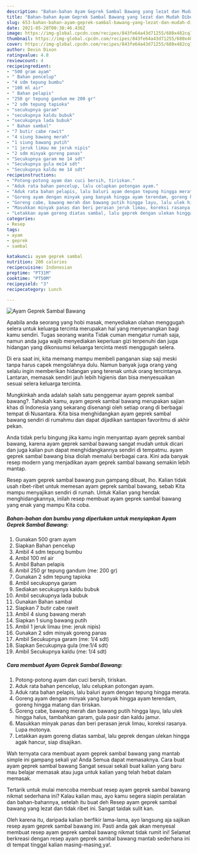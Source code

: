 ```yaml
---
description: "Bahan-bahan Ayam Geprek Sambal Bawang yang lezat dan Mudah Dibuat"
title: "Bahan-bahan Ayam Geprek Sambal Bawang yang lezat dan Mudah Dibuat"
slug: 653-bahan-bahan-ayam-geprek-sambal-bawang-yang-lezat-dan-mudah-dibuat
date: 2021-05-28T00:38:46.436Z
image: https://img-global.cpcdn.com/recipes/843fe64a43d71255/680x482cq70/ayam-geprek-sambal-bawang-foto-resep-utama.jpg
thumbnail: https://img-global.cpcdn.com/recipes/843fe64a43d71255/680x482cq70/ayam-geprek-sambal-bawang-foto-resep-utama.jpg
cover: https://img-global.cpcdn.com/recipes/843fe64a43d71255/680x482cq70/ayam-geprek-sambal-bawang-foto-resep-utama.jpg
author: Devin Dixon
ratingvalue: 4.8
reviewcount: 4
recipeingredient:
- "500 gram ayam"
- " Bahan pencelup"
- "4 sdm tepung bumbu"
- "100 ml air"
- " Bahan pelapis"
- "250 gr tepung gandum me 200 gr"
- "2 sdm tepung tapioka"
- "secukupnya garam"
- "secukupnya kaldu bubuk"
- "secukupnya lada bubuk"
- " Bahan sambal"
- "7 butir cabe rawit"
- "4 siung bawang merah"
- "1 siung bawang putih"
- "1 jeruk limau me jeruk nipis"
- "2 sdm minyak goreng panas"
- "Secukupnya garam me 14 sdt"
- "Secukupnya gula me14 sdt"
- "Secukupnya kaldu me 14 sdt"
recipeinstructions:
- "Potong-potong ayam dan cuci bersih, tiriskan."
- "Aduk rata bahan pencelup, lalu celupkan potongan ayam."
- "Aduk rata bahan pelapis, lalu baluri ayam dengan tepung hingga merata."
- "Goreng ayam dengan minyak yang banyak hingga ayam terendam, goreng hingga matang dan tiriskan."
- "Goreng cabe, bawang merah dan bawang putih hingga layu, lalu ulek hingga halus, tambahkan garam, gula pasir dan kaldu jamur."
- "Masukkan minyak panas dan beri perasan jeruk limau, koreksi rasanya. Lupa motonya."
- "Letakkan ayam goreng diatas sambal, lalu geprek dengan ulekan hingga agak hancur, siap disajikan."
categories:
- Resep
tags:
- ayam
- geprek
- sambal

katakunci: ayam geprek sambal 
nutrition: 200 calories
recipecuisine: Indonesian
preptime: "PT31M"
cooktime: "PT50M"
recipeyield: "3"
recipecategory: Lunch

---
```



![Ayam Geprek Sambal Bawang](https://img-global.cpcdn.com/recipes/843fe64a43d71255/680x482cq70/ayam-geprek-sambal-bawang-foto-resep-utama.jpg)

Apabila anda seorang yang hobi masak, menyediakan olahan menggugah selera untuk keluarga tercinta merupakan hal yang menyenangkan bagi kamu sendiri. Tugas seorang  wanita Tidak cuman mengatur rumah saja, namun anda juga wajib menyediakan keperluan gizi terpenuhi dan juga hidangan yang dikonsumsi keluarga tercinta mesti menggugah selera.

Di era  saat ini, kita memang mampu membeli panganan siap saji meski tanpa harus capek mengolahnya dulu. Namun banyak juga orang yang selalu ingin memberikan hidangan yang terenak untuk orang tercintanya. Lantaran, memasak sendiri jauh lebih higienis dan bisa menyesuaikan sesuai selera keluarga tercinta. 



Mungkinkah anda adalah salah satu penggemar ayam geprek sambal bawang?. Tahukah kamu, ayam geprek sambal bawang merupakan sajian khas di Indonesia yang sekarang disenangi oleh setiap orang di berbagai tempat di Nusantara. Kita bisa menghidangkan ayam geprek sambal bawang sendiri di rumahmu dan dapat dijadikan santapan favoritmu di akhir pekan.

Anda tidak perlu bingung jika kamu ingin menyantap ayam geprek sambal bawang, karena ayam geprek sambal bawang sangat mudah untuk dicari dan juga kalian pun dapat menghidangkannya sendiri di tempatmu. ayam geprek sambal bawang bisa diolah memalui berbagai cara. Kini ada banyak resep modern yang menjadikan ayam geprek sambal bawang semakin lebih mantap.

Resep ayam geprek sambal bawang pun gampang dibuat, lho. Kalian tidak usah ribet-ribet untuk memesan ayam geprek sambal bawang, sebab Kita mampu menyajikan sendiri di rumah. Untuk Kalian yang hendak menghidangkannya, inilah resep membuat ayam geprek sambal bawang yang enak yang mampu Kita coba.

<!--inarticleads1-->

##### Bahan-bahan dan bumbu yang diperlukan untuk menyiapkan Ayam Geprek Sambal Bawang:

1. Gunakan 500 gram ayam
1. Siapkan  Bahan pencelup
1. Ambil 4 sdm tepung bumbu
1. Ambil 100 ml air
1. Ambil  Bahan pelapis
1. Ambil 250 gr tepung gandum (me: 200 gr)
1. Gunakan 2 sdm tepung tapioka
1. Ambil secukupnya garam
1. Sediakan secukupnya kaldu bubuk
1. Ambil secukupnya lada bubuk
1. Gunakan  Bahan sambal
1. Siapkan 7 butir cabe rawit
1. Ambil 4 siung bawang merah
1. Siapkan 1 siung bawang putih
1. Ambil 1 jeruk limau (me: jeruk nipis)
1. Gunakan 2 sdm minyak goreng panas
1. Ambil Secukupnya garam (me: 1/4 sdt)
1. Siapkan Secukupnya gula (me:1/4 sdt)
1. Ambil Secukupnya kaldu (me: 1/4 sdt)




<!--inarticleads2-->

##### Cara membuat Ayam Geprek Sambal Bawang:

1. Potong-potong ayam dan cuci bersih, tiriskan.
1. Aduk rata bahan pencelup, lalu celupkan potongan ayam.
1. Aduk rata bahan pelapis, lalu baluri ayam dengan tepung hingga merata.
1. Goreng ayam dengan minyak yang banyak hingga ayam terendam, goreng hingga matang dan tiriskan.
1. Goreng cabe, bawang merah dan bawang putih hingga layu, lalu ulek hingga halus, tambahkan garam, gula pasir dan kaldu jamur.
1. Masukkan minyak panas dan beri perasan jeruk limau, koreksi rasanya. Lupa motonya.
1. Letakkan ayam goreng diatas sambal, lalu geprek dengan ulekan hingga agak hancur, siap disajikan.




Wah ternyata cara membuat ayam geprek sambal bawang yang mantab simple ini gampang sekali ya! Anda Semua dapat memasaknya. Cara buat ayam geprek sambal bawang Sangat sesuai sekali buat kalian yang baru mau belajar memasak atau juga untuk kalian yang telah hebat dalam memasak.

Tertarik untuk mulai mencoba membuat resep ayam geprek sambal bawang nikmat sederhana ini? Kalau kalian mau, ayo kamu segera siapin peralatan dan bahan-bahannya, setelah itu buat deh Resep ayam geprek sambal bawang yang lezat dan tidak ribet ini. Sangat taidak sulit kan. 

Oleh karena itu, daripada kalian berfikir lama-lama, ayo langsung aja sajikan resep ayam geprek sambal bawang ini. Pasti anda gak akan menyesal membuat resep ayam geprek sambal bawang nikmat tidak rumit ini! Selamat berkreasi dengan resep ayam geprek sambal bawang mantab sederhana ini di tempat tinggal kalian masing-masing,ya!.

